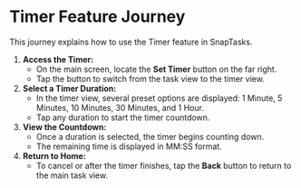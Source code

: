 # Timer Feature Journey

This journey explains how to use the Timer feature in SnapTasks.

1. **Access the Timer:**
   - On the main screen, locate the **Set Timer** button on the far right.
   - Tap the button to switch from the task view to the timer view.
2. **Select a Timer Duration:**
   - In the timer view, several preset options are displayed: 1 Minute, 5 Minutes, 10 Minutes, 30 Minutes, and 1 Hour.
   - Tap any duration to start the timer countdown.
3. **View the Countdown:**
   - Once a duration is selected, the timer begins counting down.
   - The remaining time is displayed in MM:SS format.
4. **Return to Home:**
   - To cancel or after the timer finishes, tap the **Back** button to return to the main task view.
